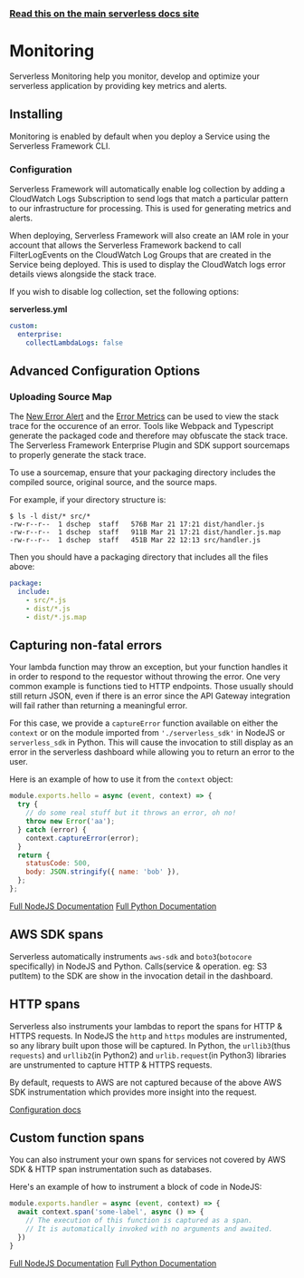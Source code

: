 <!--
title: Serverless Dashboard - Monitoring
menuText: Monitoring
menuOrder: 1
layout: Doc
-->

<!-- DOCS-SITE-LINK:START automatically generated  -->

### [Read this on the main serverless docs site](https://www.serverless.com/framework/docs/dashboard/monitoring/)

<!-- DOCS-SITE-LINK:END -->

# Monitoring

Serverless Monitoring help you monitor, develop and optimize your serverless application by providing key metrics and alerts.

## Installing

Monitoring is enabled by default when you deploy a Service using the Serverless Framework CLI.

### Configuration

Serverless Framework will automatically enable log collection by adding a CloudWatch Logs Subscription to send logs that match a particular pattern to our infrastructure for processing. This is used for generating metrics and alerts.

When deploying, Serverless Framework will also create an IAM role in your account that allows the Serverless Framework backend to call FilterLogEvents on the CloudWatch Log Groups that are created in the Service being deployed. This is used to display the CloudWatch logs error details views alongside the stack trace.

If you wish to disable log collection, set the following options:

**serverless.yml**

```yaml
custom:
  enterprise:
    collectLambdaLogs: false
```

## Advanced Configuration Options

### Uploading Source Map

The [New Error Alert](#new-error) and the [Error Metrics](#errors) can be used to view the stack trace for the occurence of an error. Tools like Webpack and Typescript generate the packaged code and therefore may obfuscate the stack trace. The Serverless Framework Enterprise Plugin and SDK support sourcemaps to properly generate the stack trace.

To use a sourcemap, ensure that your packaging directory includes the compiled source, original source, and the source maps.

For example, if your directory structure is:

```
$ ls -l dist/* src/*
-rw-r--r--  1 dschep  staff   576B Mar 21 17:21 dist/handler.js
-rw-r--r--  1 dschep  staff   911B Mar 21 17:21 dist/handler.js.map
-rw-r--r--  1 dschep  staff   451B Mar 22 12:13 src/handler.js
```

Then you should have a packaging directory that includes all the files above:

```yaml
package:
  include:
    - src/*.js
    - dist/*.js
    - dist/*.js.map
```

## Capturing non-fatal errors

Your lambda function may throw an exception, but your function handles it in order to respond to the requestor without throwing the error. One very common example is functions tied to HTTP endpoints. Those usually should still return JSON, even if there is an error since the API Gateway integration will fail rather than returning a meaningful error.

For this case, we provide a `captureError` function available on either the `context` or on the module imported from `'./serverless_sdk'` in NodeJS or `serverless_sdk` in Python. This will cause the invocation to still display as an
error in the serverless dashboard while allowing you to return an error to the user.

Here is an example of how to use it from the `context` object:

```javascript
module.exports.hello = async (event, context) => {
  try {
    // do some real stuff but it throws an error, oh no!
    throw new Error('aa');
  } catch (error) {
    context.captureError(error);
  }
  return {
    statusCode: 500,
    body: JSON.stringify({ name: 'bob' }),
  };
};
```

[Full NodeJS Documentation](../sdk/nodejs.md#captureerror)
[Full Python Documentation](../sdk/python.md#capture_exception)

## AWS SDK spans

Serverless automatically instruments `aws-sdk` and `boto3`(`botocore` specifically) in NodeJS and
Python. Calls(service & operation. eg: S3 putItem) to the SDK are show in the invocation detail
in the dashboard.

## HTTP spans

Serverless also instruments your lambdas to report the spans for HTTP & HTTPS requests. In NodeJS
the `http` and `https` modules are instrumented, so any library built upon those will be captured.
In Python, the `urllib3`(thus `requests`) and `urllib2`(in Python2) and `urlib.request`(in Python3)
libraries are unstrumented to capture HTTP & HTTPS requests.

By default, requests to AWS are not captured because of the above AWS SDK instrumentation which
provides more insight into the request.

[Configuration docs](../sdk/README.md#configuring-http-spans)


## Custom function spans

You can also instrument your own spans for services not covered by AWS SDK & HTTP span
instrumentation such as databases.

Here's an example of how to instrument a block of code in NodeJS:
```javascript
module.exports.handler = async (event, context) => {
  await context.span('some-label', async () => {
    // The execution of this function is captured as a span.
    // It is automatically invoked with no arguments and awaited.
  })
}
```

[Full NodeJS Documentation](../sdk/nodejs.md#span)
[Full Python Documentation](../sdk/python.md#span)
